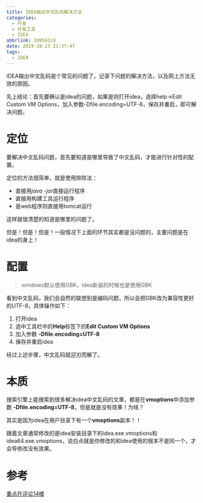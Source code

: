 ```yaml
---
title: IDEA输出中文乱码解决方法
categories:
  - 开发
  - 开发工具
  - IDEA
abbrlink: 3d0562c8
date: 2019-10-23 21:37:47
tags:
  - IDEA
---
```



IDEA输出中文乱码是个常见的问题了，记录下问题的解决方法，以及网上方法无效的原因。

<!-- more -->

先上结论：首先要确认是idea的问题，如果是则打开idea，选择help->Edit Custom VM Options，加入参数-Dfile.encoding=UTF-8，保存并重启，即可解决问题。

# 定位

要解决中文乱码问题，首先要知道是哪里导致了中文乱码，才能进行针对性的配置。

定位的方法很简单，就是使用排除法：

* 直接用*java -jar*直接运行程序
* 直接用构建工具运行程序
* 是web程序则直接用tomcat运行

这样就很清楚的知道是哪里的问题了。

但是！但是！但是！一般情况下上面的环节其实都是没问题的，主要问题是在idea的身上！

# 配置

> windows默认使用GBK，idea新装的时候也是使用GBK

看到中文乱码，我们会自然的联想到是编码问题，所以会把GBK改为兼容性更好的UTF-8，具体操作如下：

1. 打开idea
2. 选中工具栏中的**Help**标签下的**Edit Custom VM Options**
3. 加入参数 **-Dfile.encoding=UTF-8**
4. 保存并重启idea

经过上述步骤，中文乱码就迎刃而解了。

# 本质

搜索引擎上能搜索到很多解决idea中文乱码的文章，都是在**vmoptions**中添加参数 **-Dfile.encoding=UTF-8**，但是就是没有效果！为啥？

其实是因为idea在用户目录下有一个**vmoptions**副本！！

跟着文章通常修改的是idea安装目录下的idea.exe.vmoptions和idea64.exe.vmoptions，说白点就是你修改的和idea使用的根本不是同一个，才会导修改没有效果。

# 参考

[重点在评论14楼](https://www.cnblogs.com/sxdcgaq8080/p/7648400.html)
